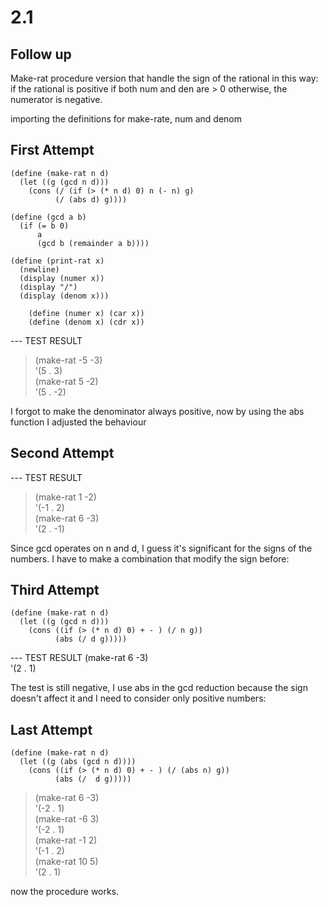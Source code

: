 # 2.1

## Follow up
Make-rat procedure version that handle the sign of the rational in this way:
if the rational is positive if both num and den are > 0
otherwise, the numerator is negative.

importing the definitions for make-rate, num and denom

## First Attempt
``` racket
(define (make-rat n d)
  (let ((g (gcd n d)))
    (cons (/ (if (> (* n d) 0) n (- n) g) 
          (/ (abs d) g))))

(define (gcd a b)
  (if (= b 0)
      a
      (gcd b (remainder a b))))

(define (print-rat x)
  (newline)
  (display (numer x))
  (display "/")
  (display (denom x)))

    (define (numer x) (car x))
    (define (denom x) (cdr x))
```

--- TEST RESULT
> (make-rat -5 -3)  
'(5 . 3)  
> (make-rat 5 -2)  
'(5 . -2)  

I forgot to make the denominator always positive, now by using the abs function I adjusted the behaviour

## Second Attempt
--- TEST RESULT
> (make-rat 1 -2)  
'(-1 . 2)  
> (make-rat 6 -3)  
'(2 . -1)  

Since gcd operates on n and d, I guess it's significant for the signs of the numbers. I have to make a combination that modify the sign before:

## Third Attempt
``` racket
(define (make-rat n d)
  (let ((g (gcd n d)))
    (cons ((if (> (* n d) 0) + - ) (/ n g)) 
          (abs (/ d g)))))
```

--- TEST RESULT
 (make-rat 6 -3)  
'(2 . 1)  

The test is still negative, I use abs in the gcd reduction because the sign doesn't affect it and I need to consider only positive numbers:

## Last  Attempt
``` racket
(define (make-rat n d)
  (let ((g (abs (gcd n d))))
    (cons ((if (> (* n d) 0) + - ) (/ (abs n) g)) 
          (abs (/  d g)))))
```

> (make-rat 6 -3)  
'(-2 . 1)  
> (make-rat -6 3)  
'(-2 . 1)  
> (make-rat -1 2)  
'(-1 . 2)  
> (make-rat 10 5)  
'(2 . 1)  

now the procedure works.